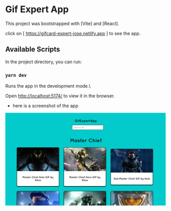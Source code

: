 # Gif Expert App

This project was bootstrapped with [Vite] and [React].

click on [ https://gifcard-expert-jose.netlify.app ] to see the app.

## Available Scripts

In the project directory, you can run:

### `yarn dev`

Runs the app in the development mode.\

Open [http://localhost:5174/](http://localhost:5174/) to view it in the browser.


* here is a screenshot of the app

![Image text](./public/GifExpertApp-SS.png)
